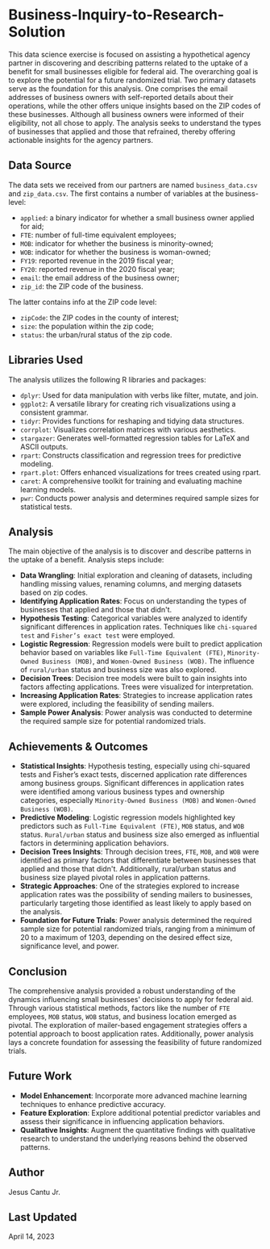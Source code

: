 # Business-Inquiry-to-Research-Solution

This data science exercise is focused on assisting a hypothetical agency partner in discovering and describing patterns related to the uptake of a benefit for small businesses eligible for federal aid. The overarching goal is to explore the potential for a future randomized trial. Two primary datasets serve as the foundation for this analysis. One comprises the email addresses of business owners with self-reported details about their operations, while the other offers unique insights based on the ZIP codes of these businesses. Although all business owners were informed of their eligibility, not all chose to apply. The analysis seeks to understand the types of businesses that applied and those that refrained, thereby offering actionable insights for the agency partners.

## Data Source
The data sets we received from our partners are named `business_data.csv` and `zip_data.csv`. The first contains a number of variables at the business-level:
  - `applied`: a binary indicator for whether a small business owner applied for aid;
  - `FTE`: number of full-time equivalent employees;
  - `MOB`: indicator for whether the business is minority-owned;
  - `WOB`: indicator for whether the business is woman-owned;
  - `FY19`: reported revenue in the 2019 fiscal year;
  - `FY20`: reported revenue in the 2020 fiscal year;
  - `email`: the email address of the business owner;
  - `zip_id`: the ZIP code of the business.

The latter contains info at the ZIP code level:
 - `zipCode`: the ZIP codes in the county of interest;
 - `size`: the population within the zip code;
 - `status`: the urban/rural status of the zip code.

## Libraries Used
The analysis utilizes the following R libraries and packages:
- `dplyr`: Used for data manipulation with verbs like filter, mutate, and join.
- `ggplot2`: A versatile library for creating rich visualizations using a consistent grammar.
- `tidyr`: Provides functions for reshaping and tidying data structures.
- `corrplot`: Visualizes correlation matrices with various aesthetics.
- `stargazer`: Generates well-formatted regression tables for LaTeX and ASCII outputs.
- `rpart`: Constructs classification and regression trees for predictive modeling.
- `rpart.plot`: Offers enhanced visualizations for trees created using rpart.
- `caret`: A comprehensive toolkit for training and evaluating machine learning models.
- `pwr`:  Conducts power analysis and determines required sample sizes for statistical tests.

## Analysis
The main objective of the analysis is to discover and describe patterns in the uptake of a benefit. Analysis steps include:
- **Data Wrangling**: Initial exploration and cleaning of datasets, including handling missing values, renaming columns, and merging datasets based on zip codes.
- **Identifying Application Rates**: Focus on understanding the types of businesses that applied and those that didn't.
- **Hypothesis Testing**: Categorical variables were analyzed to identify significant differences in application rates. Techniques like `chi-squared test` and `Fisher’s exact test` were employed.
- **Logistic Regression**: Regression models were built to predict application behavior based on variables like `Full-Time Equivalent (FTE)`, `Minority-Owned Business (MOB)`, and `Women-Owned Business (WOB)`. The influence of `rural/urban` status and business size was also explored.
- **Decision Trees**: Decision tree models were built to gain insights into factors affecting applications. Trees were visualized for interpretation.
- **Increasing Application Rates**: Strategies to increase application rates were explored, including the feasibility of sending mailers.
- **Sample Power Analysis**: Power analysis was conducted to determine the required sample size for potential randomized trials.

## Achievements & Outcomes
- **Statistical Insights**: Hypothesis testing, especially using chi-squared tests and Fisher’s exact tests, discerned application rate differences among business groups. Significant differences in application rates were identified among various business types and ownership categories, especially `Minority-Owned Business (MOB)` and `Women-Owned Business (WOB)`.
- **Predictive Modeling**: Logistic regression models highlighted key predictors such as `Full-Time Equivalent (FTE)`, `MOB` status, and `WOB` status. `Rural/urban` status and business size also emerged as influential factors in determining application behaviors.
- **Decision Trees Insights**: Through decision trees, `FTE`, `MOB`, and `WOB` were identified as primary factors that differentiate between businesses that applied and those that didn't. Additionally, rural/urban status and business size played pivotal roles in application patterns.
- **Strategic Approaches**: One of the strategies explored to increase application rates was the possibility of sending mailers to businesses, particularly targeting those identified as least likely to apply based on the analysis.
- **Foundation for Future Trials**: Power analysis determined the required sample size for potential randomized trials, ranging from a minimum of 20 to a maximum of 1203, depending on the desired effect size, significance level, and power.

## Conclusion
The comprehensive analysis provided a robust understanding of the dynamics influencing small businesses' decisions to apply for federal aid. Through various statistical methods, factors like the number of `FTE` employees, `MOB` status, `WOB` status, and business location emerged as pivotal. The exploration of mailer-based engagement strategies offers a potential approach to boost application rates. Additionally, power analysis lays a concrete foundation for assessing the feasibility of future randomized trials.

## Future Work
-  **Model Enhancement**: Incorporate more advanced machine learning techniques to enhance predictive accuracy.
-  **Feature Exploration**: Explore additional potential predictor variables and assess their significance in influencing application behaviors.
-  **Qualitative Insights**: Augment the quantitative findings with qualitative research to understand the underlying reasons behind the observed patterns.

## Author
Jesus Cantu Jr.

## Last Updated 
April 14, 2023
